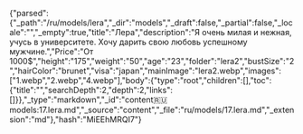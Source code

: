 {"parsed":{"_path":"/ru/models/lera","_dir":"models","_draft":false,"_partial":false,"_locale":"","_empty":true,"title":"Лера","description":"Я очень милая и нежная, учусь в университете. Хочу дарить свою любовь успешному мужчине.","Price":"От 1000$","height":"175","weight":"50","age":"23","folder":"lera2","bustSize":"2","hairColor":"brunet","visa":"japan","mainImage":"lera2.webp","images":["1.webp","2.webp","4.webp"],"body":{"type":"root","children":[],"toc":{"title":"","searchDepth":2,"depth":2,"links":[]}},"_type":"markdown","_id":"content:ru:models:17.lera.md","_source":"content","_file":"ru/models/17.lera.md","_extension":"md"},"hash":"MiEEhMRQI7"}